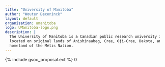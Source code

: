 ```yaml
---
title: "University of Manitoba"
author: "Wouter Deconinck"
layout: default
organization: umanitoba
logo: UManitoba-logo.png
description: |
  The University of Manitoba is a Canadian public research university in the province of Manitoba,
  located on original lands of Anishinaabeg, Cree, Oji-Cree, Dakota, and Dene peoples, and on the
  homeland of the Métis Nation.
---
```


{% include gsoc_proposal.ext %}
0
